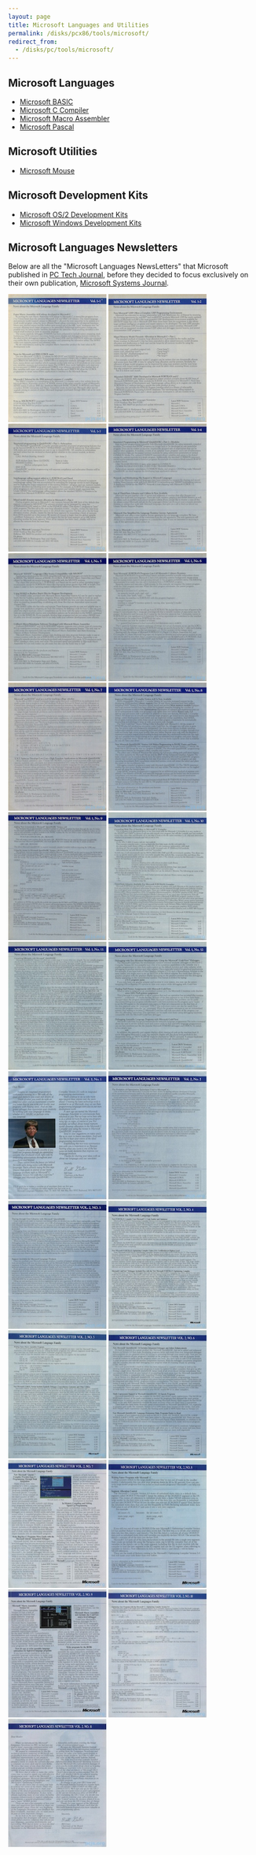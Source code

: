 ```yaml
---
layout: page
title: Microsoft Languages and Utilities
permalink: /disks/pcx86/tools/microsoft/
redirect_from:
  - /disks/pc/tools/microsoft/
---
```


Microsoft Languages
-------------------

* [Microsoft BASIC](basic/)
* [Microsoft C Compiler](c/)
* [Microsoft Macro Assembler](masm/)
* [Microsoft Pascal](pascal/)

Microsoft Utilities
-------------------

* [Microsoft Mouse](mouse/)

Microsoft Development Kits
--------------------------

* [Microsoft OS/2 Development Kits](os2/)
* [Microsoft Windows Development Kits](windows/)

Microsoft Languages Newsletters
-------------------------------

Below are all the "Microsoft Languages NewsLetters" that Microsoft published in
[PC Tech Journal](/pubs/pc/magazines/pctj/), before they decided to focus exclusively
on their own publication, [Microsoft Systems Journal](/pubs/pc/magazines/msj/).

[<img src="/pubs/pc/magazines/pctj/PCTJ-1986-01/mslnews.jpg" width="200" height="260" alt="Microsoft Languages Newsletter, Vol. 1-1"/>](https://1drv.ms/u/s!ArcO_mFRe1Z9gt1sUv2c5KzRTZRGfA?e=11iLnp)
[<img src="/pubs/pc/magazines/pctj/PCTJ-1986-02/mslnews.jpg" width="200" height="260" alt="Microsoft Languages Newsletter, Vol. 1-2"/>](https://1drv.ms/u/s!ArcO_mFRe1Z9gt1sUv2c5KzRTZRGfA?e=11iLnp)
[<img src="/pubs/pc/magazines/pctj/PCTJ-1986-03/mslnews.jpg" width="200" height="260" alt="Microsoft Languages Newsletter, Vol. 1-3"/>](https://1drv.ms/u/s!ArcO_mFRe1Z9gt1sUv2c5KzRTZRGfA?e=11iLnp)
[<img src="/pubs/pc/magazines/pctj/PCTJ-1986-04/mslnews.jpg" width="200" height="260" alt="Microsoft Languages Newsletter, Vol. 1-4"/>](https://1drv.ms/u/s!ArcO_mFRe1Z9gt1sUv2c5KzRTZRGfA?e=11iLnp)
[<img src="/pubs/pc/magazines/pctj/PCTJ-1986-05/mslnews.jpg" width="200" height="260" alt="Microsoft Languages Newsletter, Vol. 1-5"/>](https://1drv.ms/u/s!ArcO_mFRe1Z9gt1sUv2c5KzRTZRGfA?e=11iLnp)
[<img src="/pubs/pc/magazines/pctj/PCTJ-1986-06/mslnews.jpg" width="200" height="260" alt="Microsoft Languages Newsletter, Vol. 1-6"/>](https://1drv.ms/u/s!ArcO_mFRe1Z9gt1sUv2c5KzRTZRGfA?e=11iLnp)
[<img src="/pubs/pc/magazines/pctj/PCTJ-1986-07/mslnews.jpg" width="200" height="260" alt="Microsoft Languages Newsletter, Vol. 1-7"/>](https://1drv.ms/u/s!ArcO_mFRe1Z9gt1sUv2c5KzRTZRGfA?e=11iLnp)
[<img src="/pubs/pc/magazines/pctj/PCTJ-1986-08/mslnews.jpg" width="200" height="260" alt="Microsoft Languages Newsletter, Vol. 1-8"/>](https://1drv.ms/u/s!ArcO_mFRe1Z9gt1sUv2c5KzRTZRGfA?e=11iLnp)
[<img src="/pubs/pc/magazines/pctj/PCTJ-1986-09/mslnews.jpg" width="200" height="260" alt="Microsoft Languages Newsletter, Vol. 1-9"/>](https://1drv.ms/u/s!ArcO_mFRe1Z9gt1sUv2c5KzRTZRGfA?e=11iLnp)
[<img src="/pubs/pc/magazines/pctj/PCTJ-1986-10/mslnews.jpg" width="200" height="260" alt="Microsoft Languages Newsletter, Vol. 1-10"/>](https://1drv.ms/u/s!ArcO_mFRe1Z9gt1sUv2c5KzRTZRGfA?e=11iLnp)
[<img src="/pubs/pc/magazines/pctj/PCTJ-1986-11/mslnews.jpg" width="200" height="260" alt="Microsoft Languages Newsletter, Vol. 1-11"/>](https://1drv.ms/u/s!ArcO_mFRe1Z9gt1sUv2c5KzRTZRGfA?e=11iLnp)
[<img src="/pubs/pc/magazines/pctj/PCTJ-1986-12/mslnews.jpg" width="200" height="260" alt="Microsoft Languages Newsletter, Vol. 1-12"/>](https://1drv.ms/u/s!ArcO_mFRe1Z9gt1sUv2c5KzRTZRGfA?e=11iLnp)
[<img src="/pubs/pc/magazines/pctj/PCTJ-1987-01/mslnews.jpg" width="200" height="260" alt="Microsoft Languages Newsletter, Vol. 2-1"/>](https://1drv.ms/u/s!ArcO_mFRe1Z9gt1sUv2c5KzRTZRGfA?e=11iLnp)
[<img src="/pubs/pc/magazines/pctj/PCTJ-1987-02/mslnews.jpg" width="200" height="260" alt="Microsoft Languages Newsletter, Vol. 2-2"/>](https://1drv.ms/u/s!ArcO_mFRe1Z9gt1sUv2c5KzRTZRGfA?e=11iLnp)
[<img src="/pubs/pc/magazines/pctj/PCTJ-1987-03/mslnews.jpg" width="200" height="260" alt="Microsoft Languages Newsletter, Vol. 2-3"/>](https://1drv.ms/u/s!ArcO_mFRe1Z9gt1sUv2c5KzRTZRGfA?e=11iLnp)
[<img src="/pubs/pc/magazines/pctj/PCTJ-1987-04/mslnews.jpg" width="200" height="260" alt="Microsoft Languages Newsletter, Vol. 2-4"/>](https://1drv.ms/u/s!ArcO_mFRe1Z9gt1sUv2c5KzRTZRGfA?e=11iLnp)
[<img src="/pubs/pc/magazines/pctj/PCTJ-1987-05/mslnews.jpg" width="200" height="260" alt="Microsoft Languages Newsletter, Vol. 2-5"/>](https://1drv.ms/u/s!ArcO_mFRe1Z9gt1sUv2c5KzRTZRGfA?e=11iLnp)
[<img src="/pubs/pc/magazines/pctj/PCTJ-1987-06/mslnews.jpg" width="200" height="260" alt="Microsoft Languages Newsletter, Vol. 2-6"/>](https://1drv.ms/u/s!ArcO_mFRe1Z9gt1sUv2c5KzRTZRGfA?e=11iLnp)
[<img src="/pubs/pc/magazines/pctj/PCTJ-1987-07/mslnews.jpg" width="200" height="260" alt="Microsoft Languages Newsletter, Vol. 2-7"/>](https://1drv.ms/u/s!ArcO_mFRe1Z9gt1sUv2c5KzRTZRGfA?e=11iLnp)
[<img src="/pubs/pc/magazines/pctj/PCTJ-1987-08/mslnews.jpg" width="200" height="260" alt="Microsoft Languages Newsletter, Vol. 2-8"/>](https://1drv.ms/u/s!ArcO_mFRe1Z9gt1sUv2c5KzRTZRGfA?e=11iLnp)
[<img src="/pubs/pc/magazines/pctj/PCTJ-1987-09/mslnews.jpg" width="200" height="260" alt="Microsoft Languages Newsletter, Vol. 2-9"/>](https://1drv.ms/u/s!ArcO_mFRe1Z9gt1sUv2c5KzRTZRGfA?e=11iLnp)
[<img src="/pubs/pc/magazines/pctj/PCTJ-1987-10/mslnews.jpg" width="200" height="260" alt="Microsoft Languages Newsletter, Vol. 2-10"/>](https://1drv.ms/u/s!ArcO_mFRe1Z9gt1sUv2c5KzRTZRGfA?e=11iLnp)
[<img src="/pubs/pc/magazines/pctj/PCTJ-1987-11/mslnews.jpg" width="200" height="260" alt="Microsoft Languages Newsletter, Vol. 2-11"/>](https://1drv.ms/u/s!ArcO_mFRe1Z9gt1sUv2c5KzRTZRGfA?e=11iLnp)
